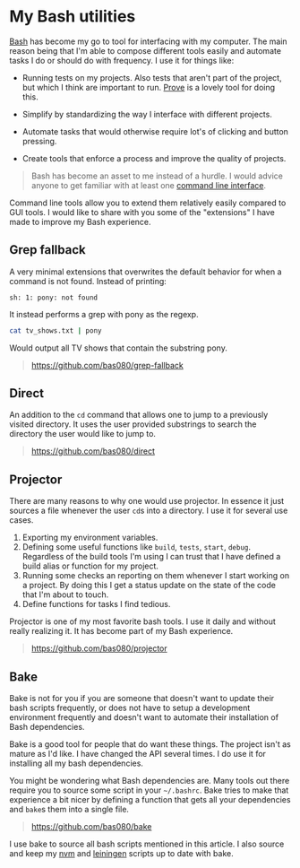 # My Bash utilities

[Bash](https://en.wikipedia.org/wiki/Bash_(Unix_shell)) has become my go to
tool for interfacing with my computer. The main reason being that I'm able to
compose different tools easily and automate tasks I do or should do with
frequency. I use it for things like:

- Running tests on my projects. Also tests that aren't part of the project, but
  which I think are important to run.
  [Prove](https://perldoc.perl.org/prove.html) is a lovely tool for doing this.

- Simplify by standardizing the way I interface with different projects.

- Automate tasks that would otherwise require lot's of clicking and button
  pressing.

- Create tools that enforce a process and improve the quality of projects.

> Bash has become an asset to me instead of a hurdle. I would advice anyone to
> get familiar with at least one [command line interface](https://en.wikipedia.org/wiki/Command-line_interface).

Command line tools allow you to extend them relatively easily compared to GUI
tools. I would like to share with you some of the "extensions" I have made to
improve my Bash experience.

## Grep fallback

A very minimal extensions that overwrites the default behavior for when
a command is not found. Instead of printing:

```
sh: 1: pony: not found
```

It instead performs a grep with pony as the regexp.

```sh
cat tv_shows.txt | pony
```

Would output all TV shows that contain the substring pony.

> https://github.com/bas080/grep-fallback

## Direct

An addition to the `cd` command that allows one to jump to a previously visited
directory. It uses the user provided substrings to search the directory the
user would like to jump to.

> https://github.com/bas080/direct

## Projector

There are many reasons to why one would use projector. In essence it just
sources a file whenever the user `cd`s into a directory. I use it for several
use cases.

1. Exporting my environment variables.
2. Defining some useful functions like `build`, `tests`, `start`, `debug`.
   Regardless of the build tools I'm using I can trust that I have defined
   a build alias or function for my project.
3. Running some checks an reporting on them whenever I start working on
   a project. By doing this I get a status update on the state of the code that
   I'm about to touch.
4. Define functions for tasks I find tedious.

Projector is one of my most favorite bash tools. I use it daily and without
really realizing it. It has become part of my Bash experience.

> https://github.com/bas080/projector

## Bake

Bake is not for you if you are someone that doesn't want to update their bash
scripts frequently, or does not have to setup a development environment
frequently and doesn't want to automate their installation of Bash
dependencies.

Bake is a good tool for people that do want these things. The project isn't as
mature as I'd like. I have changed the API several times. I do use it for
installing all my bash dependencies.

You might be wondering what Bash dependencies are. Many tools out there require
you to source some script in your `~/.bashrc`. Bake tries to make that
experience a bit nicer by defining a function that gets all your dependencies
and `bake`s them into a single file.

> https://github.com/bas080/bake

I use bake to source all bash scripts mentioned in this article. I also source
and keep my [nvm](https://github.com/creationix/nvm) and
[leiningen](https://github.com/technomancy/leiningen) scripts up to date with
bake.
